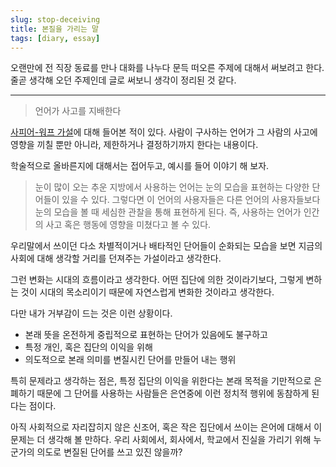 ```yaml
---
slug: stop-deceiving
title: 본질을 가리는 말
tags: [diary, essay]
---
```


오랜만에 전 직장 동료를 만나 대화를 나누다 문득 떠오른 주제에 대해서 써보려고 한다. 줄곧 생각해 오던 주제인데 글로 써보니 생각이 정리된 것 같다.

---

> 언어가 사고를 지배한다

[사피어-워프 가설](https://ko.wikipedia.org/wiki/%EC%82%AC%ED%94%BC%EC%96%B4-%EC%9B%8C%ED%94%84_%EA%B0%80%EC%84%A4)에 대해 들어본 적이 있다. 사람이 구사하는 언어가 그 사람의 사고에 영향을 끼칠 뿐만 아니라, 제한하거나 결정하기까지 한다는 내용이다.

학술적으로 올바른지에 대해서는 접어두고, 예시를 들어 이야기 해 보자.

> 눈이 많이 오는 추운 지방에서 사용하는 언어는 눈의 모습을 표현하는 다양한 단어들이 있을 수 있다.
> 그렇다면 이 언어의 사용자들은 다른 언어의 사용자들보다 눈의 모습을 볼 때 세심한 관찰을 통해 표현하게 된다.
> 즉, 사용하는 언어가 인간의 사고 혹은 행동에 영향을 미쳤다고 볼 수 있다.

우리말에서 쓰이던 다소 차별적이거나 배타적인 단어들이 순화되는 모습을 보면 지금의 사회에 대해 생각할 거리를 던져주는 가설이라고 생각한다.

그런 변화는 시대의 흐름이라고 생각한다. 어떤 집단에 의한 것이라기보다, 그렇게 변하는 것이 시대의 목소리이기 때문에 자연스럽게 변화한 것이라고 생각한다.

다만 내가 거부감이 드는 것은 이런 상황이다.

- 본래 뜻을 온전하게 중립적으로 표현하는 단어가 있음에도 불구하고
- 특정 개인, 혹은 집단의 이익을 위해
- 의도적으로 본래 의미를 변질시킨 단어를 만들어 내는 행위

특히 문제라고 생각하는 점은, 특정 집단의 이익을 위한다는 본래 목적을 기만적으로 은폐하기 때문에 그 단어를 사용하는 사람들은 은연중에 이런 정치적 행위에 동참하게 된다는 점이다.

아직 사회적으로 자리잡히지 않은 신조어, 혹은 작은 집단에서 쓰이는 은어에 대해서 이 문제는 더 생각해 볼 만하다. 우리 사회에서, 회사에서, 학교에서 진실을 가리기 위해 누군가의 의도로 변질된 단어를 쓰고 있진 않을까?
